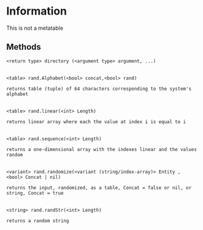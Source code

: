 # Information
This is not a metatable

## Methods
`<return type> directory (<argument type> argument, ...)`<br /> <br />

```   
<table> rand.Alphabet(<bool> concat,<bool> rand)
```     
`returns table (tuple) of 64 characters corresponding to the system's alphabet`<br /><br />

```   
<table> rand.linear(<int> Length)
```   
`returns linear array where each the value at index i is equal to i`<br /><br />

```   
<table> rand.sequence(<int> Length)
```   
`returns a one-dimensional array with the indexes linear and the values random`<br /><br />
           
```   
<variant> rand.randomize(<variant (string/index-array)> Entity , <bool> Concat | nil)
```   
`returns the input, randomized, as a table, Concat = false or nil, or string, Concat = true`<br /><br />

```   
<string> rand.randStr(<int> Length)
``` 
`returns a random string`<br /><br />
 
